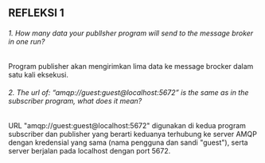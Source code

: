 ## REFLEKSI 1
###### 1. How many data your publlsher program will send to the message broker in one run?
Program publisher akan mengirimkan lima data ke message brocker dalam satu kali eksekusi.

###### 2. The url of: “amqp://guest:guest@localhost:5672” is the same as in the subscriber program, what does it mean?
URL "amqp://guest:guest@localhost:5672" digunakan di kedua program subscriber dan publisher yang berarti keduanya terhubung ke server AMQP dengan kredensial yang sama (nama pengguna dan sandi "guest"), serta server berjalan pada localhost dengan port 5672.